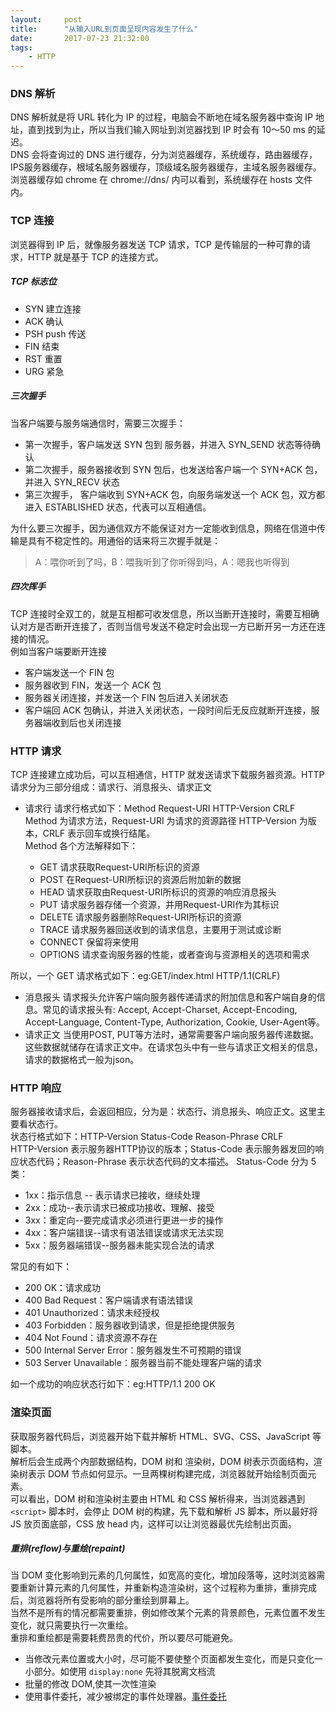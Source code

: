 ```yaml
---
layout:     post
title:      "从输入URL到页面呈现内容发生了什么"
date:       2017-07-23 21:32:00
tags:
    - HTTP
---
```


### DNS 解析
DNS 解析就是将 URL 转化为 IP 的过程，电脑会不断地在域名服务器中查询 IP 地址，直到找到为止，所以当我们输入网址到浏览器找到 IP 时会有 10～50 ms 的延迟。  
DNS 会将查询过的 DNS 进行缓存，分为浏览器缓存，系统缓存，路由器缓存，IPS服务器缓存，根域名服务器缓存，顶级域名服务器缓存，主域名服务器缓存。浏览器缓存如 chrome 在 chrome://dns/ 内可以看到，系统缓存在 hosts 文件内。  

### TCP 连接
浏览器得到 IP 后，就像服务器发送 TCP 请求，TCP 是传输层的一种可靠的请求，HTTP 就是基于 TCP 的连接方式。
##### TCP 标志位

- SYN 建立连接
- ACK 确认
- PSH push 传送
- FIN 结束
- RST 重置
- URG 紧急

##### 三次握手
当客户端要与服务端通信时，需要三次握手：
- 第一次握手，客户端发送 SYN 包到 服务器，并进入 SYN_SEND 状态等待确认
- 第二次握手，服务器接收到 SYN 包后，也发送给客户端一个 SYN+ACK 包，并进入 SYN_RECV 状态
- 第三次握手， 客户端收到 SYN+ACK 包，向服务端发送一个 ACK 包，双方都进入 ESTABLISHED 状态，代表可以互相通信。

为什么要三次握手，因为通信双方不能保证对方一定能收到信息，网络在信道中传输是具有不稳定性的。用通俗的话来将三次握手就是：
>A：喂你听到了吗，B：喂我听到了你听得到吗，A：嗯我也听得到

##### 四次挥手
TCP 连接时全双工的，就是互相都可收发信息，所以当断开连接时，需要互相确认对方是否断开连接了，否则当信号发送不稳定时会出现一方已断开另一方还在连接的情况。  
例如当客户端要断开连接
- 客户端发送一个 FIN 包
- 服务器收到 FIN，发送一个 ACK 包
- 服务器关闭连接，并发送一个 FIN 包后进入关闭状态
- 客户端回 ACK 包确认，并进入关闭状态，一段时间后无反应就断开连接，服务器端收到后也关闭连接

### HTTP 请求
TCP 连接建立成功后，可以互相通信，HTTP 就发送请求下载服务器资源。HTTP 请求分为三部分组成：请求行、消息报头、请求正文
- 请求行
请求行格式如下：Method Request-URI HTTP-Version CRLF  
Method 为请求方法，Request-URI 为请求的资源路径 HTTP-Version 为版本，CRLF 表示回车或换行结尾。  
Method 各个方法解释如下：

  + GET     请求获取Request-URI所标识的资源  
  + POST    在Request-URI所标识的资源后附加新的数据  
  + HEAD    请求获取由Request-URI所标识的资源的响应消息报头  
  + PUT     请求服务器存储一个资源，并用Request-URI作为其标识  
  + DELETE  请求服务器删除Request-URI所标识的资源  
  + TRACE   请求服务器回送收到的请求信息，主要用于测试或诊断  
  + CONNECT 保留将来使用  
  + OPTIONS 请求查询服务器的性能，或者查询与资源相关的选项和需求  

所以，一个 GET 请求格式如下：eg:GET/index.html HTTP/1.1(CRLF)
- 消息报头
请求报头允许客户端向服务器传递请求的附加信息和客户端自身的信息。常见的请求报头有: Accept, Accept-Charset, Accept-Encoding, Accept-Language, Content-Type, Authorization, Cookie, User-Agent等。
- 请求正文
当使用POST, PUT等方法时，通常需要客户端向服务器传递数据。这些数据就储存在请求正文中。在请求包头中有一些与请求正文相关的信息，请求的数据格式一般为json。

### HTTP 响应
服务器接收请求后，会返回相应，分为是：状态行、消息报头、响应正文。这里主要看状态行。  
状态行格式如下：HTTP-Version Status-Code Reason-Phrase CRLF  
HTTP-Version 表示服务器HTTP协议的版本；Status-Code 表示服务器发回的响应状态代码；Reason-Phrase 表示状态代码的文本描述。
Status-Code 分为 5 类：
- 1xx：指示信息 -- 表示请求已接收，继续处理
- 2xx：成功--表示请求已被成功接收、理解、接受
- 3xx：重定向--要完成请求必须进行更进一步的操作
- 4xx：客户端错误--请求有语法错误或请求无法实现
- 5xx：服务器端错误--服务器未能实现合法的请求

常见的有如下：
- 200 OK：请求成功
- 400 Bad Request：客户端请求有语法错误
- 401 Unauthorized：请求未经授权
- 403 Forbidden：服务器收到请求，但是拒绝提供服务
- 404 Not Found：请求资源不存在
- 500 Internal Server Error：服务器发生不可预期的错误
- 503 Server Unavailable：服务器当前不能处理客户端的请求

如一个成功的响应状态行如下：eg:HTTP/1.1 200 OK

### 渲染页面
获取服务器代码后，浏览器开始下载并解析 HTML、SVG、CSS、JavaScript 等脚本。  
解析后会生成两个内部数据结构，DOM 树和 渲染树，DOM 树表示页面结构，渲染树表示 DOM 节点如何显示。一旦两棵树构建完成，浏览器就开始绘制页面元素。    
可以看出，DOM 树和渲染树主要由 HTML 和 CSS 解析得来，当浏览器遇到 ```<script>``` 脚本时，会停止 DOM 树的构建，先下载和解析 JS 脚本，所以最好将 JS 放页面底部，CSS 放 head 内，这样可以让浏览器最优先绘制出页面。

##### 重排(reflow)与重绘(repaint)
当 DOM 变化影响到元素的几何属性，如宽高的变化，增加段落等，这时浏览器需要重新计算元素的几何属性，并重新构造渲染树，这个过程称为重排，重排完成后，浏览器将所有受影响的部分重绘到屏幕上。  
当然不是所有的情况都需要重排，例如修改某个元素的背景颜色，元素位置不发生变化，就只需要执行一次重绘。  
重排和重绘都是需要耗费昂贵的代价，所以要尽可能避免。

- 当修改元素位置或大小时，尽可能不要使整个页面都发生变化，而是只变化一小部分。如使用 `display:none` 先将其脱离文档流
- 批量的修改 DOM,使其一次性渲染
- 使用事件委托，减少被绑定的事件处理器。<a href="http://idmrchan.com/2017/05/10/javascript-event/" target="_blank">事件委托</a>  
